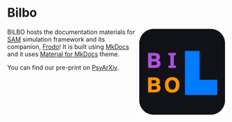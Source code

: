 # Bilbo

<img src="docs/img/bilbo-logo.png" width="200" align="right"/>

BILBO hosts the documentation materials for [SAM](https://sam.amirmasoudabdol.name) simulation framework and its companion, [Frodo](https://sam.amirmasoudabdol.name/frodo/frodo.html)! It is built using [MkDocs](https://www.mkdocs.org) and it uses [Material for MkDocs](https://squidfunk.github.io/mkdocs-material/) theme. 

You can find our pre-print on [PsyArXiv](https://psyarxiv.com/zy29t).